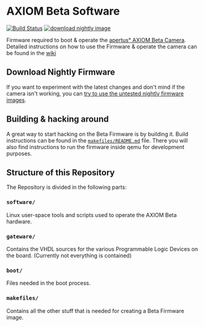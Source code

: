 # AXIOM Beta Software
[![Build Status](https://api.cirrus-ci.com/github/apertus-open-source-cinema/axiom-beta-firmware.svg?branch=master)](https://cirrus-ci.com/github/apertus-open-source-cinema/axiom-beta-firmware)
[![download nightly image](https://img.shields.io/badge/download-nightly%20image-blue.svg)](INSTALL.md)


Firmware required to boot & operate the [apertus° AXIOM Beta Camera](https://www.apertus.org/axiom-beta).  
Detailed instructions on how to use the Firmware & operate the camera can be found in the [wiki](https://wiki.apertus.org/index.php/AXIOM_Beta/Manual)

## Download Nightly Firmware
If you want to experiment with the latest changes and don't mind if the camera isn't working, you can [try to use the untested nightly firmware images](INSTALL.md).

## Building & hacking around
A great way to start hacking on the Beta Firmware is by building it.
Build instructions can be found in the [`makefiles/README.md`](makefiles/README.md) file.
There you will also find instructions to run the firmware inside qemu for development purposes.

## Structure of this Repository
The Repository is divided in the following parts:

### `software/`
Linux user-space tools and scripts used to operate the AXIOM Beta hardware.

### `gateware/`
Contains the VHDL sources for the various Programmable Logic Devices on the board. (Currently not everything is contained)

### `boot/`
Files needed in the boot process.


### `makefiles/`
Contains all the other stuff that is needed for creating a Beta Firmware image.
